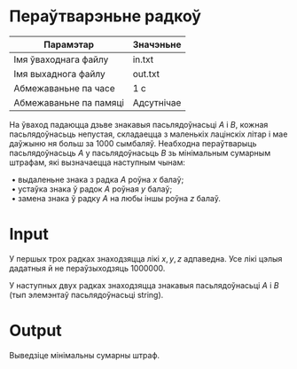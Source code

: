 # Пераўтварэньне радкоў

|        Парамэтар        |   Значэньне        |
|  --------------------   | -------------      |
|  Імя ўваходнага файлу   |    in.txt          |
|   Імя выхаднога файлу   |    out.txt         |
|   Абмежаваньне па часе  |      1 с           |
|  Абмежаваньне па памяці |   Адсутнічае       |

На ўваход падаюцца дзьве знакавыя пасьлядоўнасьці $A$ і $B$, кожная пасьлядоўнасьць непустая, складаецца з маленькіх лацінскіх літар і мае даўжыню ня больш за $1000$ сымбаляў. Неабходна пераўтварыць пасьлядоўнасьць $A$ у пасьлядоўнасьць $B$ зь мінімальным сумарным штрафам, які вызначаецца наступным чынам:</br>

&nbsp;• выдаленьне знака з радка $A$ роўна $x$ балаў;</br>
&nbsp;• устаўка знака ў радок $A$ роўная $y$ балаў;</br>
&nbsp;• замена знака ў радку $A$ на любы іншы роўна $z$ балаў.</br>

# Іnput
У першых трох радках знаходзяцца лікі $x, y, z$ адпаведна. Усе лікі цэлыя дадатныя й не пераўзыходзяць $1 000 000.$</br>

У наступных двух радках знаходзяцца знакавыя пасьлядоўнасьці $A$ і $B$ (тып элемэнтаў пасьлядоўнасьці strіng).

# Output
Выведзіце мінімальны сумарны штраф.
